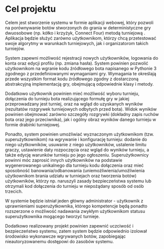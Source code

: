 # Cel projektu

Celem jest stworzenie systemu w formie aplikacji webowej, który pozwoli na porównywanie botów stworzonych do grania w deterministyczne gry dwuosobowe (np. kółko i krzyżyk, Connect Four) metodą turniejową . Aplikacja będzie służyć zarówno użytkownikom, którzy chcą przetestować swoje algorytmy w warunkach turniejowych, jak i organizatorom takich turniejów.

System zapewni możliwość rejestracji nowych użytkowników, logowania do konta oraz edycji profilu (np. zmiana hasła). System powinien pozwolić użytkownikom na wgranie kodu źródłowego bota napisanego w Pythonie 3 zgodnego z  przedefiniowanymi wymaganiami gry. Wymagania te określają przede wszystkim format kodu źródłowego zgodny z dostarczoną abstrakcyjną implementacją gry, obejmującą odpowiednie klasy i metody. 


Dodatkowo użytkownik powinien mieć możliwość wyboru turnieju, dołączenia do turnieju bota realizującego formułę gry w jakiej przeprowadzany jest turniej, oraz na wgląd do uzyskanych wyników (rezultatów rozgrywek turniejowych odbytych przed bota). Widok wyników powinien obejmować zarówno szczegóły rozgrywki (dokładny zapis ruchów bota oraz jego przeciwnika), jak i ogólny obraz wyników danego turnieju w formie drabinki turniejowej.


Ponadto, system powinien umożliwiać wyznaczonym użytkownikom (tzw. superużytkownikom) na wgrywanie i konfigurację turnieju: dodanie do niego użytkowników, usuwanie z niego użytkowników, ustalenie limitu graczy, ustawienie daty rozpoczęcia oraz wgląd do wyników turnieju, a także edycję warunków turnieju po jego ogłoszeniu. Superużytkownicy powinni móc zaprosić innych użytkowników na podstawie wygenerowanego unikalnego dla turnieju kodu dołączenia oraz mieć sposobność banowania/odbanowania (uniemożliwienia/umożliwienia użytkownikom brania udziału w turniejach oraz tworzenia botów) użytkowników, którzy np. naruszyli zasady bezpieczeństwa systemu lub otrzymali kod dołączenia do turnieju w niepożądany sposób od osób trzecich. 

W systemie będzie istniał jeden główny administrator - użytkownik z uprawnieniami superużytkownika, którego kompetencje będą ponadto rozszerzone o możliwość nadawania zwykłym użytkownikom statusu superużytkownika mogącego tworzyć turnieje. 

Dodatkowo realizowany projekt powinien zapewnić  uczciwość i bezpieczeństwo systemu, zatem system będzie odpowiednio izolował środowisko wykonawcze wgrywanych botów, zapobiegając nieautoryzowanemu dostępowi do zasobów systemu.
